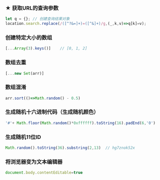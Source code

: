 ### ★ 获取URL的查询参数

```javascript
let q = {};	// 创建查询结果对象
location.search.replace(/([^?&=]+)=([^&]+)/g,(_,k,v)=>q[k]=v);
```

### 创建特定大小的数组

```javascript
[...Array(3).keys()]	// [0, 1, 2]
```

### 数组去重

```javascript
[...new Set(arr)]
```

### 数组混淆

```javascript
arr.sort(()=>Math.random() - 0.5)
```

### 生成随机十六进制代码（生成随机颜色）

```javascript
'#'+ Math.floor(Math.random()*0xffffff).toString(16).padEnd(6,'0')
```

### 生成随机11位ID

```javascript
Math.random().toString(36).substring(2,13)	// hg7znok52x
```

### 将浏览器变为文本编辑器

```javascript
document.body.contentEditable=true
```




